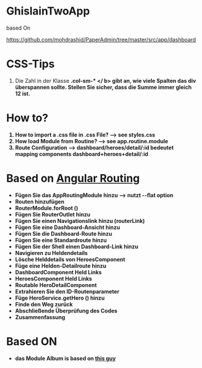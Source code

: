 # GhislainTwoApp

based On 

https://github.com/mohdrashid/PaperAdmin/tree/master/src/app/dashboard

# CSS-Tips
1. Die Zahl in der Klasse <b> .col-sm-* </ b> gibt an, wie viele Spalten das <b>div</b> überspannen sollte. Stellen Sie sicher, dass die Summe immer gleich **12** ist.

# How to?
1. How to import a .css file in .css File? --> see styles.css
2. How load Module from Routine? --> see app.routine.module
3. Route Configuration --> dashboard/heroes/detail/:id  bedeutet mapping components dashboard+heroes+detail/:id

# Based on [Angular Routing](https://angular.io/tutorial/toh-pt5)
* Fügen Sie das AppRoutingModule hinzu --> nutzt --flat option
* Routen hinzufügen
* RouterModule.forRoot ()
* Fügen Sie RouterOutlet hinzu
* Fügen Sie einen Navigationslink hinzu (routerLink)
* Fügen Sie eine Dashboard-Ansicht hinzu
* Fügen Sie die Dashboard-Route hinzu
* Fügen Sie eine Standardroute hinzu
* Fügen Sie der Shell einen Dashboard-Link hinzu
* Navigieren zu Heldendetails
* Lösche Helddetails von HeroesComponent
* Füge eine Helden-Detailroute hinzu
* DashboardComponent Held Links
* HeroesComponent Held Links
* Routable HeroDetailComponent
* Extrahieren Sie den ID-Routenparameter
* Füge HeroService.getHero () hinzu
* Finde den Weg zurück
* Abschließende Überprüfung des Codes
* Zusammenfassung

# Based ON
* das Module <b>Album</b> is based on [this guy](https://github.com/RickStrahl/AlbumViewerVNext/blob/master/src/AlbumViewerAngular/src/app/albums/albumList.html)







 
